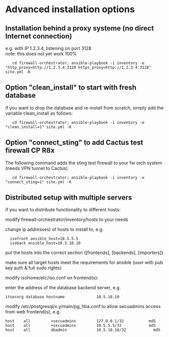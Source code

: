 # Advanced installation options

## Installation behind a proxy systeme (no direct Internet connection)
e.g. with IP 1.2.3.4, listening on port 3128  
note: this does not yet work 100%

       cd firewall-orchestrator; ansible-playbook -i inventory -e "http_proxy=http://1.2.3.4:3128 https_proxy=http://1.2.3.4:3128" site.yml -K
       
## Option "clean_install" to start with fresh database
if you want to drop the database and re-install from scratch, simply add the variable clean_install as follows:
    
       cd firewall-orchestrator; ansible-playbook -i inventory -e "clean_install=1" site.yml -K

## Option "connect_sting" to add Cactus test firewall CP R8x
The following command adds the sting test firewall to your fw orch system (needs VPN tunnel to Cactus)

       cd firewall-orchestrator; ansible-playbook -i inventory -e "connect_sting=1" site.yml -K

## Distributed setup with multiple servers

if you want to distribute functionality to different hosts:

   modify firewall-orchestrator/inventory/hosts to your needs 

   change ip addresses) of hosts to install to, e.g. 

      isofront ansible_host=10.5.5.5
      isoback ansible_host=10.5.10.10
	
   put the hosts into the correct section ([frontends], [backends], [importers])
	   
   make sure all target hosts meet the requirements for ansible (user with pub key auth & full sudo rights)
	
   modify isohome/etc/iso.conf on frontend(s):
	
   enter the address of the database backend server, e.g.
		
	itsecorg database hostname              10.5.10.10
	
   modify /etc/postgresql/x.y/main/pg_hba.conf to allow secuadmins access from web frontend(s), e.g.
	
	host    all         +secuadmins         127.0.0.1/32           md5
	host    all         +secuadmins         10.5.5.5/32            md5
	host    all         dbadmin             10.5.10.10/32            md5
